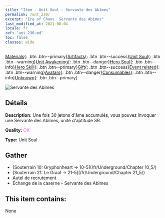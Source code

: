 ```yaml
---
title: "Item - Unit Soul - Servante des Abîmes"
permalink: /unt_230/
excerpt: "Era of Chaos  Servante des Abîmes"
last_modified_at: 2021-08-04
locale: fr
ref: "unt_230.md"
toc: false
classes: wide
---
```

 [Materials](/ItemsFR/){: .btn .btn--primary}[Artifacts](/ItemsFR/Artifacts/){: .btn .btn--success}[Unit Soul](/ItemsFR/UnitSoul/){: .btn .btn--warning}[Unit Awakening](/ItemsFR/UnitAwakening/){: .btn .btn--danger}[Hero Soul](/ItemsFR/HeroSoul/){: .btn .btn--info}[Hero Skill](/ItemsFR/HeroSkill/){: .btn .btn--primary}[Gift](/ItemsFR/Gift/){: .btn .btn--success}[Event related](/ItemsFR/Events/){: .btn .btn--warning}[Avatars](/ItemsFR/Avatars/){: .btn .btn--danger}[Consumables](/ItemsFR/Consumables/){: .btn .btn--info}[Unknown](/ItemsFR/Unknown/){: .btn .btn--primary}

 ![Servante des Abîmes](/images/u/ti_diyulingzhu.jpg)

## Détails
 **Description:** Une fois 30 jetons d'âme accumulés, vous pouvez invoquer une Servante des Abîmes, unité d'aptitude SR.

 **Quality:** <span style="color: #DA70D6">OK</span>

 **Type:** Unit Soul

## Gather

*    [Souterrain 10: Gryphonheart -> 10-5](/fr/Underground/Chapter 10_5/) 
*    [Souterrain 21: Le Graal -> 21-5](/fr/Underground/Chapter 21_5/) 
*    Autel de recrutement 
*    Échange de la caserne - Servante des Abîmes 

## This item contains:

  None

